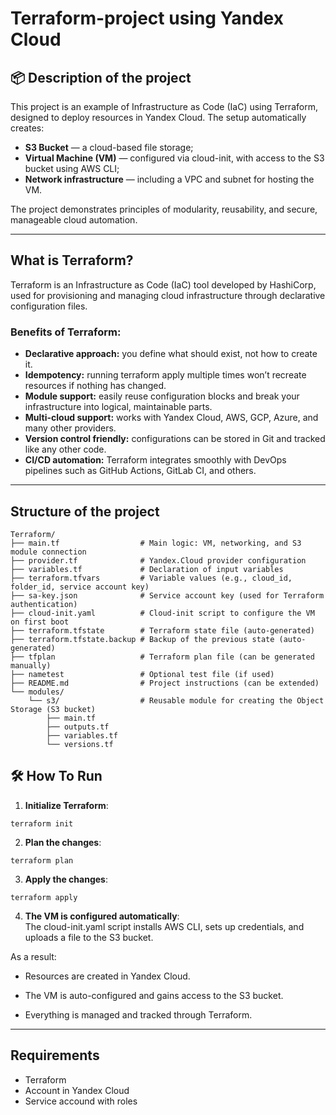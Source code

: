 # Terraform-project using Yandex Cloud

## 📦 Description of the project

This project is an example of Infrastructure as Code (IaC) using Terraform, designed to deploy resources in Yandex Cloud. The setup automatically creates:

- **S3 Bucket** — a cloud-based file storage;
- **Virtual Machine (VM)** — configured via cloud-init, with access to the S3 bucket using AWS CLI;
- **Network infrastructure** — including a VPC and subnet for hosting the VM.

The project demonstrates principles of modularity, reusability, and secure, manageable cloud automation.

---

## What is Terraform? 

Terraform is an Infrastructure as Code (IaC) tool developed by HashiCorp, used for provisioning and managing cloud infrastructure through declarative configuration files.

### Benefits of Terraform:

- **Declarative approach:** you define what should exist, not how to create it.
- **Idempotency:** running terraform apply multiple times won’t recreate resources if nothing has changed.
- **Module support:** easily reuse configuration blocks and break your infrastructure into logical, maintainable parts.
- **Multi-cloud support:** works with Yandex Cloud, AWS, GCP, Azure, and many other providers.
- **Version control friendly:** configurations can be stored in Git and tracked like any other code.
- **CI/CD automation:** Terraform integrates smoothly with DevOps pipelines such as GitHub Actions, GitLab CI, and others.


---

## Structure of the project

```
Terraform/
├── main.tf                  # Main logic: VM, networking, and S3 module connection
├── provider.tf              # Yandex.Cloud provider configuration
├── variables.tf             # Declaration of input variables
├── terraform.tfvars         # Variable values (e.g., cloud_id, folder_id, service account key)
├── sa-key.json              # Service account key (used for Terraform authentication)
├── cloud-init.yaml          # Cloud-init script to configure the VM on first boot
├── terraform.tfstate        # Terraform state file (auto-generated)
├── terraform.tfstate.backup # Backup of the previous state (auto-generated)
├── tfplan                   # Terraform plan file (can be generated manually)
├── nametest                 # Optional test file (if used)
├── README.md                # Project instructions (can be extended)
└── modules/
    └── s3/                  # Reusable module for creating the Object Storage (S3 bucket)
        ├── main.tf
        ├── outputs.tf
        ├── variables.tf
        └── versions.tf

```

## 🛠️ How To Run

1. **Initialize Terraform**:  

```
terraform init
```

2. **Plan the changes**:

``` 
terraform plan
```

3. **Apply the changes**:  

```
terraform apply
```

4. **The VM is configured automatically**:  
   The cloud-init.yaml script installs AWS CLI, sets up credentials, and uploads a file to the S3 bucket.

As a result:
- Resources are created in Yandex Cloud.

- The VM is auto-configured and gains access to the S3 bucket.

- Everything is managed and tracked through Terraform.

---

## Requirements

- Terraform
- Account in Yandex Cloud
- Service accound with roles
